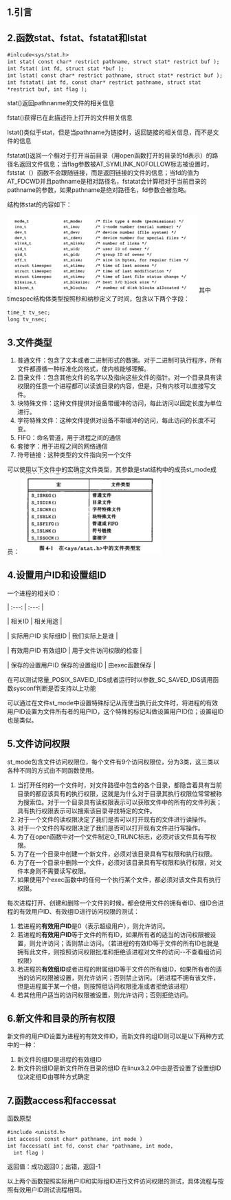 ## 1.引言

## 2.函数stat、fstat、fstatat和lstat
```
#inlcude<sys/stat.h>
int stat( const char* restrict pathname, struct stat* restrict buf );
int fstat( int fd, struct stat *buf );
int lstat( const char* restrict pathname, struct stat* restrict buf );
int fstatat( int fd, const char* restrict pathname, struct stat *restrict buf, int flag );
```

stat()返回pathnanme的文件的相关信息

fstat()获得已在此描述符上打开的文件相关信息

lstat()类似于stat，但是当pathname为链接时，返回链接的相关信息，而不是文件的信息

fstatat()返回一个相对于打开当前目录（用open函数打开的目录的fd表示）的路径名返回文件信息；当flag参数被AT_SYMLINK_NOFOLLOW标志被设置时，fststat（）函数不会跟随链接，而是返回链接的文件的信息；当fd的值为AT_FDCWD并且pathname是相对路径名，fstatat会计算相对于当前目录的pathname的参数，如果pathname是绝对路径名，fd参数会被忽略。

结构体stat的内容如下：

![](https://github.com/Stephan14/Advanced_Programming_in_the_UNIX_Envinronment/blob/master/ch4/stat%E7%BB%93%E6%9E%84%E4%BD%93%E7%9A%84%E5%86%85%E5%AE%B9.png)
其中timespec结构体类型按照秒和纳秒定义了时间，包含以下两个字段：
```
time_t tv_sec;
long tv_nsec;
```

## 3.文件类型
1. 普通文件：包含了文本或者二进制形式的数据。对于二进制可执行程序，所有文件都遵循一种标准化的格式，使内核能够理解。
2. 目录文件：包含其他文件的名字以及指向这些文件的指针。对一个目录具有读权限的任意一个进程都可以读该目录的内容，但是，只有内核可以直接写文件。
3. 块特殊文件：这种文件提供对设备带缓冲的访问，每此访问以固定长度为单位进行。
4. 字符特殊文件：这种文件提供对设备不带缓冲的访问，每此访问的长度不可变。
5. FIFO：命名管道，用于进程之间的通信
6. 套接字：用于进程之间的网络通信
7. 符号链接：这种类型的文件指向另一个文件

可以使用以下文件中的宏确定文件类型，其参数是stat结构中的成员st_mode成员：
![](https://github.com/Stephan14/Advanced_Programming_in_the_UNIX_Envinronment/blob/master/ch4/%E6%96%87%E4%BB%B6%E4%B8%AD%E7%9A%84%E5%AE%8F.png)

## 4.设置用户ID和设置组ID

一个进程的相关ID：

|              :---:          |     :---:          |

| 相关ID                      | 相关用途             |

| 实际用户ID   实际组ID         | 我们实际上是谁        |

| 有效用户ID   有效组ID         | 用于文件访问权限的检查 |

| 保存的设置用户ID 保存的设置组ID | 由exec函数保存       |

在可以测试常量_POSIX_SAVEID_IDS或者运行时以参数_SC_SAVED_IDS调用函数sysconf判断是否支持以上功能

可以通过在文件st_mode中设置特殊标记从而使当执行此文件时，将进程的有效用户ID设置为文件所有者的用户ID，这个特殊的标记叫做设置用户ID位；设置组ID也是类似。

## 5.文件访问权限

st_mode包含文件访问权限位，每个文件有9个访问权限位，分为3类，这三类以各种不同的方式由不同函数使用。

1. 当打开任何的一个文件时，对文件路径中包含的各个目录，都隐含着具有当前目录的都应该具有的执行权限，这就是为什么对于目录其执行权限位常常被称为搜索位。对于一个目录具有读权限表示可以获取文件中的所有的文件列表；具有执行权限表示可以搜索该目录寻找特定的文件。
2. 对于一个文件的读权限决定了我们是否可以打开现有的文件进行读操作。
3. 对于一个文件的写权限决定了我们是否可以打开现有文件进行写操作。
4. 为了在open函数中对一个文件制定O_TRUNC标志，必须对该文件具有写权限。
5. 为了在一个目录中创建一个新文件，必须对该目录具有写权限和执行权限。
6. 为了在一个目录中删除一个文件，必须对该目录具有写权限和执行权限，对文件本身则不需要读写权限。
7. 如果使用7个exec函数中的任何一个执行某个文件，都必须对该文件具有执行权限。

每次进程打开、创建和删除一个文件的时候，都会使用文件的拥有者ID、组ID合进程的有效用户ID、有效组ID进行访问权限的测试：
1. 若进程的**有效用户ID**是0（表示超级用户），则允许访问。
2. 若进程的**有效用户ID**等于文件的所有ID，如果所有者的适当的访问权限被设置，则允许访问；否则禁止访问。（若进程的有效ID等于文件的所有ID也就是拥有此文件，则按照访问权限批准和拒绝该进程对文件的访问--不查看组访问权限）
3. 若进程的**有效组ID**或者进程的附属组ID等于文件的所有组ID，如果所有者的适当的访问权限被设置，则允许访问；否则禁止访问。（若进程不拥有该文件，但是进程属于某一个组，则按照组访问权限批准或者拒绝该进程）
4. 若其他用户适当的访问权限被设置，则允许访问；否则拒绝访问。

## 6.新文件和目录的所有权限

新文件的用户ID设置为进程的有效文件ID，而新文件的组ID则可以是以下两种方式中的一种：
1. 新文件的组ID是进程的有效组ID
2. 新文件的组ID是新文件所在目录的组ID
在linux3.2.0中由是否设置了设置组ID位决定组ID由哪种方式确定

## 7.函数access和faccessat
函数原型
```
#include <unistd.h>
int access( const char* pathname, int mode )
int faccessat( int fd, const char *pathname, int mode,
  int flag )
```
返回值：成功返回0；出错，返回-1

以上两个函数按照实际用户ID和实际组ID进行文件访问权限的测试，具体流程与按照有效用户ID测试流程相同。
